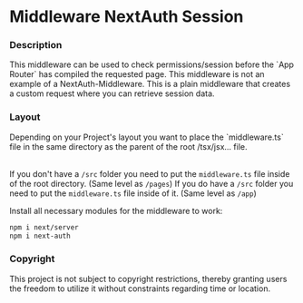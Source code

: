 <h1>Middleware NextAuth Session</h1>

<h3>Description</h3>
This middleware can be used to check permissions/session before the `App Router` has compiled the requested page.
This middleware is not an example of a NextAuth-Middleware. This is a plain middleware that creates a custom request where you can retrieve session data.

<h3>Layout</h3>
Depending on your Project's layout you want to place the `middleware.ts` file in the same directory as the parent of the root /tsx/jsx... file.<br><br>

If you don't have a `/src` folder you need to put the `middleware.ts` file inside of the root directory. (Same level as `/pages`)
If you do have a `/src` folder you need to put the `middleware.ts` file inside of it. (Same level as `/app`)

Install all necessary modules for the middleware to work:
```bash
npm i next/server
npm i next-auth
```

<h3>Copyright</h3>
<p>This project is not subject to copyright restrictions, thereby granting users the freedom to utilize it without constraints regarding time or location.</p>

